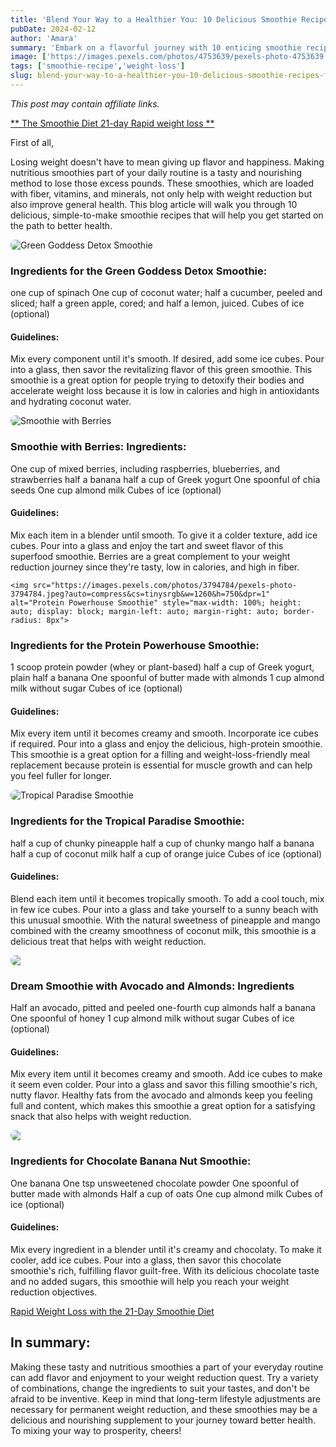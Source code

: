 ```yaml
---
title: 'Blend Your Way to a Healthier You: 10 Delicious Smoothie Recipes for Weight Loss'
pubDate: 2024-02-12
author: 'Amara'
summary: 'Embark on a flavorful journey with 10 enticing smoothie recipes tailored for weight loss and enhanced wellness.'
image: ['https://images.pexels.com/photos/4753639/pexels-photo-4753639.jpeg?auto=compress&cs=tinysrgb&w=1260&h=750&dpr=1']
tags: ['smoothie-recipe','weight-loss']
slug: blend-your-way-to-a-healthier-you-10-delicious-smoothie-recipes-for-weight-loss
---
```

*This post may contain affiliate links.*

<a href="https://bit.ly/3wbDNrv" class="affilate-link">** The Smoothie Diet 21-day Rapid weight loss **</a>


First of all,

Losing weight doesn't have to mean giving up flavor and happiness. Making nutritious smoothies part of your daily routine is a tasty and nourishing method to lose those excess pounds. These smoothies, which are loaded with fiber, vitamins, and minerals, not only help with weight reduction but also improve general health. This blog article will walk you through 10 delicious, simple-to-make smoothie recipes that will help you get started on the path to better health.

<img src="https://images.pexels.com/photos/616833/pexels-photo-616833.jpeg?auto=compress&cs=tinysrgb&w=1260&h=750&dpr=1" alt="Green Goddess Detox Smoothie" style="max-width: 100%; height: auto; display: block; margin-left: auto; margin-right: auto; border-radius: 8px">

### Ingredients for the Green Goddess Detox Smoothie:

one cup of spinach
One cup of coconut water; half a cucumber, peeled and sliced; half a green apple, cored; and half a lemon, juiced.
Cubes of ice (optional)

#### Guidelines:

Mix every component until it's smooth.
If desired, add some ice cubes.
Pour into a glass, then savor the revitalizing flavor of this green smoothie.
This smoothie is a great option for people trying to detoxify their bodies and accelerate weight loss because it is low in calories and high in antioxidants and hydrating coconut water.


<img src="https://images.pexels.com/photos/3625372/pexels-photo-3625372.jpeg?auto=compress&cs=tinysrgb&w=1260&h=750&dpr=1" alt="Smoothie with Berries" style="max-width: 100%; height: auto; display: block; margin-left: auto; margin-right: auto; border-radius: 8px">

### Smoothie with Berries: Ingredients:

One cup of mixed berries, including raspberries, blueberries, and strawberries
half a banana
half a cup of Greek yogurt
One spoonful of chia seeds
One cup almond milk
Cubes of ice (optional)

#### Guidelines:

Mix each item in a blender until smooth.
To give it a colder texture, add ice cubes.
Pour into a glass and enjoy the tart and sweet flavor of this superfood smoothie.
Berries are a great complement to your weight reduction journey since they're tasty, low in calories, and high in fiber.

    <img src="https://images.pexels.com/photos/3794784/pexels-photo-3794784.jpeg?auto=compress&cs=tinysrgb&w=1260&h=750&dpr=1" alt="Protein Powerhouse Smoothie" style="max-width: 100%; height: auto; display: block; margin-left: auto; margin-right: auto; border-radius: 8px">

### Ingredients for the Protein Powerhouse Smoothie:

1 scoop protein powder (whey or plant-based)
half a cup of Greek yogurt, plain
half a banana
One spoonful of butter made with almonds
1 cup almond milk without sugar
Cubes of ice (optional)

#### Guidelines:

Mix every item until it becomes creamy and smooth.
Incorporate ice cubes if required.
Pour into a glass and enjoy the delicious, high-protein smoothie.
This smoothie is a great option for a filling and weight-loss-friendly meal replacement because protein is essential for muscle growth and can help you feel fuller for longer.

<img src="https://res.cloudinary.com/sjlabs/image/upload/c_scale,q_auto,f_auto,w_1024,c_fill/l_GS_Vert-Logo-one-color-white,g_south_east,fl_relative,x_0.03,y_0.03,h_0.28/74126802145.jpg" alt="Tropical Paradise Smoothie" style="max-width: 100%; height: auto; display: block; margin-left: auto; margin-right: auto; border-radius: 8px">

### Ingredients for the Tropical Paradise Smoothie:

half a cup of chunky pineapple
half a cup of chunky mango
half a banana
half a cup of coconut milk
half a cup of orange juice
Cubes of ice (optional)

#### Guidelines:

Blend each item until it becomes tropically smooth.
To add a cool touch, mix in few ice cubes.
Pour into a glass and take yourself to a sunny beach with this unusual smoothie.
With the natural sweetness of pineapple and mango combined with the creamy smoothness of coconut milk, this smoothie is a delicious treat that helps with weight reduction.

<img src="https://images.pexels.com/photos/2134037/pexels-photo-2134037.jpeg?auto=compress&cs=tinysrgb&w=1260&h=750&dpr=1" style="max-width: 100%; height: auto; display: block; margin-left: auto; margin-right: auto; border-radius: 8px">

### Dream Smoothie with Avocado and Almonds: Ingredients

Half an avocado, pitted and peeled
one-fourth cup almonds
half a banana
One spoonful of honey
1 cup almond milk without sugar
Cubes of ice (optional)

#### Guidelines:

Mix every item until it becomes creamy and smooth.
Add ice cubes to make it seem even colder.
Pour into a glass and savor this filling smoothie's rich, nutty flavor.
Healthy fats from the avocado and almonds keep you feeling full and content, which makes this smoothie a great option for a satisfying snack that also helps with weight reduction.

<img src="https://images.pexels.com/photos/556832/pexels-photo-556832.jpeg?auto=compress&cs=tinysrgb&w=1260&h=750&dpr=1" style="max-width: 100%; height: auto; display: block; margin-left: auto; margin-right: auto; border-radius: 8px">

### Ingredients for Chocolate Banana Nut Smoothie:

One banana
One tsp unsweetened chocolate powder
One spoonful of butter made with almonds
Half a cup of oats
One cup almond milk
Cubes of ice (optional)

#### Guidelines:

Mix every ingredient in a blender until it's creamy and chocolaty.
To make it cooler, add ice cubes.
Pour into a glass, then savor this chocolate smoothie's rich, fulfilling flavor guilt-free.
With its delicious chocolate taste and no added sugars, this smoothie will help you reach your weight reduction objectives.


<a class="btn-link" href="https://bit.ly/3wbDNrv">Rapid Weight Loss with the 21-Day Smoothie Diet</a>

## In summary:

Making these tasty and nutritious smoothies a part of your everyday routine can add flavor and enjoyment to your weight reduction quest. Try a variety of combinations, change the ingredients to suit your tastes, and don't be afraid to be inventive. Keep in mind that long-term lifestyle adjustments are necessary for permanent weight reduction, and these smoothies may be a delicious and nourishing supplement to your journey toward better health. To mixing your way to prosperity, cheers!


